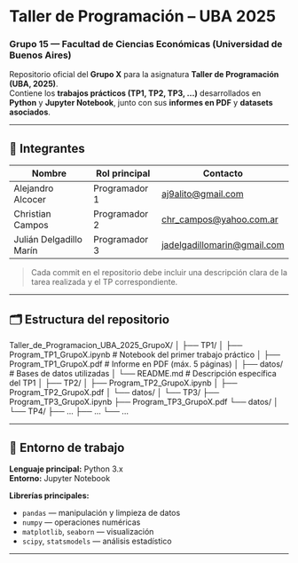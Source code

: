 # Taller de Programación – UBA 2025  
### Grupo 15 — Facultad de Ciencias Económicas (Universidad de Buenos Aires)

Repositorio oficial del **Grupo X** para la asignatura **Taller de Programación (UBA, 2025)**.  
Contiene los **trabajos prácticos (TP1, TP2, TP3, …)** desarrollados en **Python** y **Jupyter Notebook**, junto con sus **informes en PDF** y **datasets asociados**.

---

## 👥 Integrantes
| Nombre | Rol principal | Contacto |
|---------|----------------|-----------|
| Alejandro Alcocer | Programador 1 | aj9alito@gmail.com |
| Christian Campos | Programador 2 | chr_campos@yahoo.com.ar |
| Julián Delgadillo Marín | Programador 3 | jadelgadillomarin@gmail.com |

> Cada commit en el repositorio debe incluir una descripción clara de la tarea realizada y el TP correspondiente.

---

## 🗂️ Estructura del repositorio

Taller_de_Programacion_UBA_2025_GrupoX/
│
├── TP1/
│ ├── Program_TP1_GrupoX.ipynb # Notebook del primer trabajo práctico
│ ├── Program_TP1_GrupoX.pdf # Informe en PDF (máx. 5 páginas)
│ ├── datos/ # Bases de datos utilizadas
│ └── README.md # Descripción específica del TP1
│
├── TP2/
│ ├── Program_TP2_GrupoX.ipynb
│ ├── Program_TP2_GrupoX.pdf
│ └── datos/
│
└── TP3/
├── Program_TP3_GrupoX.ipynb
├── Program_TP3_GrupoX.pdf
└── datos/
│
└── TP4/
├── ...
├── ...
└── ...

---

## 🧩 Entorno de trabajo

**Lenguaje principal:** Python 3.x  
**Entorno:** Jupyter Notebook  

**Librerías principales:**
- `pandas` — manipulación y limpieza de datos  
- `numpy` — operaciones numéricas  
- `matplotlib`, `seaborn` — visualización  
- `scipy`, `statsmodels` — análisis estadístico

---
